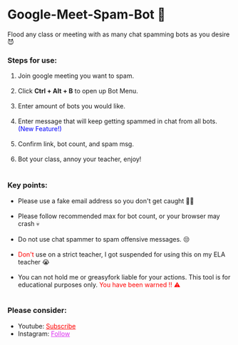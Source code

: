 # Google-Meet-Spam-Bot 🤖
Flood any class or meeting with as many chat spamming bots as you desire 😈

<h3>Steps for use: </h3>
<ol style="margin-bottom:10px;">
<li>Join google meeting you want to spam. </li><br>
<li>Click <b>Ctrl + Alt + B</b> to open up Bot Menu.</li><br>
<li>Enter amount of bots you would like.</li><br>
<li>Enter message that will keep getting spammed in chat from all bots. <span style="color:blue">(New Feature!)</span></li><br>
<li>Confirm link, bot count, and spam msg.</li><br>
<li>Bot your class, annoy your teacher, enjoy!</li><br>
</ol>


<h3>Key points:</h3>
<ul style="margin-bottom:10px;">
<li>Please use a fake email address so you don't get caught 🤦‍♂️</li><br>
<li>Please follow recommended max for bot count, or your browser may crash 💀</li><br>
<li>Do not use chat spammer to spam offensive messages. 😒</li><br>
<li><span style="color:red;">Don't</span> use on a strict teacher, I got suspended for using this on my ELA teacher 😭</span></li><br>
<li>You can not hold me or greasyfork liable for your actions. This tool is for educational purposes only. <span style="color:red;"> You have been warned !! ⚠</span></li><br>
</ul>

<h3>Please consider:</h3>
<ul>
<li>Youtube:  <a style="color:red;" target="_Blank" href="https://www.youtube.com/channel/UCinBnZ2BKAbCKA1w9lmFd0w">Subscribe</a></li>
<li>Instagram:  <a style="color:#dc2ef0;" target="_Blank" href="https://www.instagram.com/nyc.geahad.codes/">Follow</a></li>
</ul>
